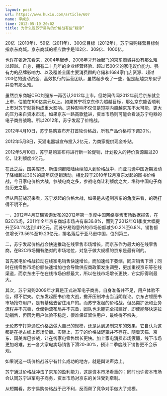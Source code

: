 ```yaml
---
layout: post
url: https://www.huxiu.com/article/607
name: 李成东
time: 2012-05-19 20:02
title: 为什么说苏宁易购的价格战有些“糊涂”
---
```

20亿（2010年）、59亿（2011年）、300亿目标（2012年），苏宁易购经营目标剑指京东商城。京东商城的相应数字是102亿、309亿、1000亿。

也许在张近东看来，2004年起步、2008年才开始起飞的京东商城并没有那么难以超越。自身，拥有二十几年的企业经营经验、超过1500亿的家电议价能力、强有力的品牌影响力、以及覆盖全国主要消费群的仓储和1684家门店资源、超过200亿的流动资金、高效执行的运营团队，虽然起步晚了一些，但是超越京东似乎并没有那么难。

虽然京东商城CEO刘强东一再否认2012年上市，但坊间传闻2012年前后京东就会上市，估值在100亿美元以上。如果苏宁将京东作为超越目标，那么京东能否顺利上市对苏宁就将构成重大影响。这种影响不仅仅是短期内超越京东不太可能，更大的压力来自资本市场。如果京东一路高歌猛进，资本市场则可能会看淡苏宁电器的电子商务战略。所以2012年，苏宁发起了价格战。

2012年4月10日，苏宁易购宣布开打首轮价格战，所有产品价格将下调20%。

2012年5月8日，天猫电器城宣布投入2亿元，为商家提供现金补贴。

2012年5月10日，苏宁易购宣布将进行新一轮促销，计划投入的特价货源超过20亿，让利额度4亿元。

在此之后，国美库巴、新蛋网都陆陆续续加入到价格战中，而亚马逊中国近期发动了降幅超过30%的周年庆促销活动。相比较于2010年12月京东发起的图书价格战，今日家电价格大战，参战电商之多，参战电商让利额度之大，堪称中国电子商务历史之最。

但从目前战况来看，苏宁发起的价格大战，如果是从遏制京东的角度来看，的确打得不明不白。

一，2012年4月艾瑞咨询发布的2012年第一季度中国网络零售市场数据报告，在B2C市场，2011年全年京东商城市场占有率36.8%，而到了2012年Q1季度大幅提升至50.1%达到141亿元。而苏宁易购意外的市场份额减少0.2%至6.8%，销售额仅增长73.56%至19.23亿元，排名落后于亚马逊中国，位列第三。

二，苏宁发起价格战会快速推动在线零售市场增长，而京东作为最大的在线零售商，在B2C市场拥有绝对的市场地位，对急于做大规模的京东是最有利的。

首先家电价格战拉动在线家电销售快速增长，而加速线下萎缩，同店销售下滑；同时在线零售市场份额快速增加也会导致供应商政策发生调整，更加重视京东等在线渠道，而京东由于在在线市场份额最大，所以在线市场增长更快，它实际得利最大。

其次，苏宁易购2009年才算是正式进军电子商务，自身准备并不足，用户体验不佳，得不偿失。京东发起图书价格大战，撇开压制冲击当当阴谋论。京东占领图书市场抢夺用户，是有基础去留住用户的。而苏宁发起的价格战，但品类扩张和业务流程并不完善，仓储物流布局并不完备，团队也未能完全搭建好，即使能够快速拉动销售，但因为用户体验不稳定，很难保证留住用户，最终得不偿失。

无论苏宁打算通过价格战做大自己的规模，还是达到遏制京东的效果，它自认为这都是在抢占线上市场份额。实际上，苏宁的价格战逻辑并不存在。随着天猫、京东、国美库巴参战，让在线家电零售增长更快。加上家电消费市场疲弱，线下市场更加艰难。五一各大家电卖场销售下滑20-30%，预计二季度线下销售更不会乐观。

如果说这一场价格战苏宁有什么成功的地方，就是舆论声势上。

苏宁通过价格战冲击了京东的盈利能力，这是资本市场看重的；同时也许资本市场会认同苏宁进军电子商务，资本市场对京东的关注受到牵制。

从短期看，苏宁易购价格战于己不利，反而帮了竞争对手做大了规模。

